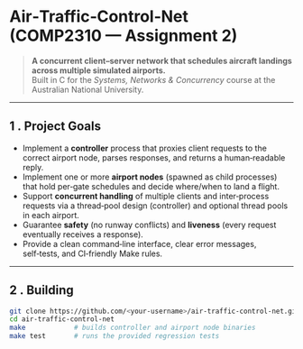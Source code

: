 # Air‑Traffic‑Control‑Net (COMP2310 — Assignment 2)

> **A concurrent client–server network that schedules aircraft landings across multiple simulated airports.**  
> Built in C for the *Systems, Networks & Concurrency* course at the Australian National University.

---

## 1 . Project Goals
* Implement a **controller** process that proxies client requests to the correct airport node, parses responses, and returns a human‑readable reply.  
* Implement one or more **airport nodes** (spawned as child processes) that hold per‑gate schedules and decide where/when to land a flight.  
* Support **concurrent handling** of multiple clients and inter‑process requests via a thread‑pool design (controller) and optional thread pools in each airport.  
* Guarantee **safety** (no runway conflicts) and **liveness** (every request eventually receives a response).  
* Provide a clean command‑line interface, clear error messages, self‑tests, and CI‑friendly Make rules.

---

## 2 . Building

```bash
git clone https://github.com/<your‑username>/air‑traffic‑control‑net.git
cd air‑traffic‑control‑net
make            # builds controller and airport node binaries
make test       # runs the provided regression tests
